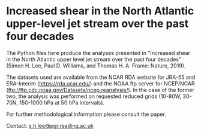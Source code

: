 # Increased shear in the North Atlantic upper-level jet stream over the past four decades

The Python files here produce the analyses presented in "Increased shear in the North Atlantic upper level jet stream over 
the past four decades" (Simon H. Lee, Paul D. Williams, and Thomas H. A. Frame: Nature, 2019). 

The datasets used are available from the NCAR RDA website for JRA-55 and ERA-Interim (https://rda.ucar.edu/) 
and the NOAA ftp server for NCEP/NCAR (ftp://ftp.cdc.noaa.gov/Datasets/ncep.reanalysis/). In the case of the former two, the analysis was performed on requested reduced grids (10-80W, 30-70N, 150-1000 hPa at 50 hPa intervals).

For further methodological information please consult the paper.

Contact: s.h.lee@pgr.reading.ac.uk
